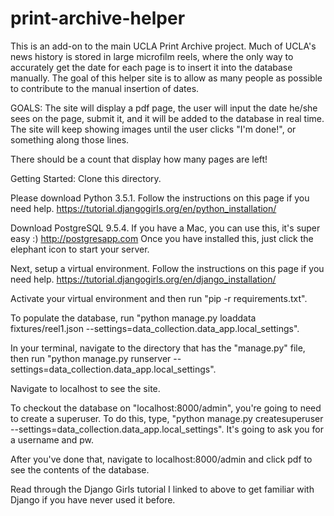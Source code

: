 # print-archive-helper
This is an add-on to the main UCLA Print Archive project. Much of UCLA's news history is stored in large microfilm reels,
where the only way to accurately get the date for each page is to insert it into the database manually. The goal of this
helper site is to allow as many people as possible to contribute to the manual insertion of dates. 

GOALS:
The site will display a pdf page, the user will input the date he/she sees on the page, submit it, and it will be added to the database in real time. The site will keep showing images until the user clicks "I'm done!", or something along those lines. 

There should be a count that display how many pages are left! 

Getting Started:
Clone this directory.

Please download Python 3.5.1. Follow the instructions on this page if you need help. https://tutorial.djangogirls.org/en/python_installation/

Download PostgreSQL 9.5.4. If you have a Mac, you can use this, it's super easy :) http://postgresapp.com Once you have installed this, just click the elephant icon to start your server. 

Next, setup a virtual environment. Follow the instructions on this page if you need help. https://tutorial.djangogirls.org/en/django_installation/

Activate your virtual environment and then run "pip -r requirements.txt". 

To populate the database, run "python manage.py loaddata fixtures/reel1.json --settings=data_collection.data_app.local_settings". 

In your terminal, navigate to the directory that has the "manage.py" file, then run "python manage.py runserver --settings=data_collection.data_app.local_settings". 

Navigate to localhost to see the site. 

To checkout the database on "localhost:8000/admin", you're going to need to create a superuser. To do this, type, "python manage.py createsuperuser --settings=data_collection.data_app.local_settings". It's going to ask you for a username and pw. 

After you've done that, navigate to localhost:8000/admin and click pdf to see the contents of the database.

Read through the Django Girls tutorial I linked to above to get familiar with Django if you have never used it before. 

